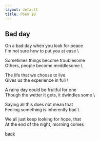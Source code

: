 ```yaml
---
layout: default
title: Poem 18
---
```


## Bad day

On a bad day when you look for peace \
I'm not sure how to put you at ease \

Sometimes things become troublesome \
Others, people become meddlesome \

The life that we choose to live \
Gives us the experience in full \

A rainy day could be fruitful for one \
Though the wetter it gets, it dwindles some \

Saying all this does not mean that \
Feeling something is inherently bad \

We all just keep looking for hope, that \
At the end of the night, morning comes

 [back](../index-page.html)
